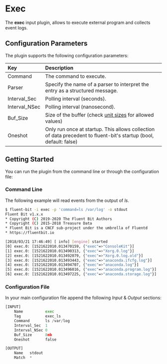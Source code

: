 # Exec

The **exec** input plugin, allows to execute external program and collects event logs.

## Configuration Parameters

The plugin supports the following configuration parameters:

| Key | Description |
| :--- | :--- |
| Command | The command to execute. |
| Parser | Specify the name of a parser to interpret the entry as a structured message. |
| Interval\_Sec | Polling interval \(seconds\). |
| Interval\_NSec | Polling interval \(nanosecond\). |
| Buf\_Size | Size of the buffer \(check [unit sizes](https://docs.fluentbit.io/manual/configuration/unit_sizes) for allowed values\) |
| Oneshot | Only run once at startup. This allows collection of data precedent to fluent-bit's startup (bool, default: false) |

## Getting Started

You can run the plugin from the command line or through the configuration file:

### Command Line

The following example will read events from the output of _ls_.

```bash
$ fluent-bit -i exec -p 'command=ls /var/log' -o stdout
Fluent Bit v1.x.x
* Copyright (C) 2019-2020 The Fluent Bit Authors
* Copyright (C) 2015-2018 Treasure Data
* Fluent Bit is a CNCF sub-project under the umbrella of Fluentd
* https://fluentbit.io

[2018/03/21 17:46:49] [ info] [engine] started
[0] exec.0: [1521622010.013470159, {"exec"=>"ConsoleKit"}]
[1] exec.0: [1521622010.013490313, {"exec"=>"Xorg.0.log"}]
[2] exec.0: [1521622010.013492079, {"exec"=>"Xorg.0.log.old"}]
[3] exec.0: [1521622010.013493443, {"exec"=>"anaconda.ifcfg.log"}]
[4] exec.0: [1521622010.013494707, {"exec"=>"anaconda.log"}]
[5] exec.0: [1521622010.013496016, {"exec"=>"anaconda.program.log"}]
[6] exec.0: [1521622010.013497225, {"exec"=>"anaconda.storage.log"}]
```

### Configuration File

In your main configuration file append the following _Input_ & _Output_ sections:

```python
[INPUT]
    Name          exec
    Tag           exec_ls
    Command       ls /var/log
    Interval_Sec  1
    Interval_NSec 0
    Buf_Size      8mb
    Oneshot       false

[OUTPUT]
    Name   stdout
    Match  *
```

